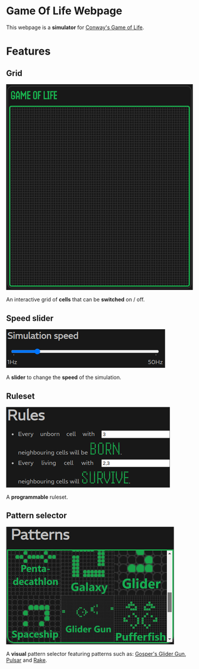 # Game Of Life Webpage
This webpage is a **simulator** for [Conway's Game of Life](https://en.wikipedia.org/wiki/Conway%27s_Game_of_Life).
# Features
## Grid
![Grid](./Data/Images/Github_Images/Grid.png)

An interactive grid of **cells** that can be **switched** on / off.
## Speed slider
![Slider](./Data/Images/Github_Images/Slider.png)

A **slider** to change the **speed** of the simulation.
## Ruleset
![Ruleset](./Data/Images/Github_Images/Ruleset.png)

A **programmable** ruleset.
## Pattern selector
![Selector](./Data/Images/Github_Images/Selector.png)

A **visual** pattern selector featuring patterns such as: [Gosper's Glider Gun](https://conwaylife.com/wiki/Gosper_glider_gun), [Pulsar](https://conwaylife.com/wiki/Pulsar) and [Rake](https://conwaylife.com/wiki/Backrake_1).
